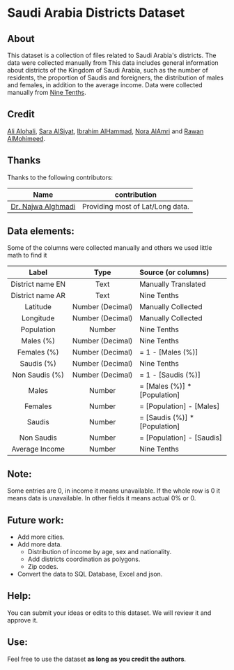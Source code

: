 # Saudi Arabia Districts Dataset


## About 

This dataset is a collection of files related to Saudi Arabia's districts. The data were collected manually from 
This data includes general information about districts of the Kingdom of Saudi Arabia, such as the number of residents, the proportion of Saudis and foreigners, the distribution of males and females, in addition to the average income. Data were collected manually from [Nine Tenths](https://map.910ths.sa/).

## Credit

[Ali Alohali](http://alioh.com), [Sara AlSiyat](http://linkedin.com/in/saraalsiyat), [Ibrahim AlHammad](http://linkedin.com/in/ibrahim-alhammad-7228b3178), [Nora AlAmri](https://www.linkedin.com/in/nora-alamri) and [Rawan AlMohimeed](https://www.linkedin.com/in/rawanmohimeed).


## Thanks

Thanks to the following contributors:

**Name**|**contribution**
:-----:|:-----:|
[Dr. Najwa Alghmadi](https://www.najwa-alghamdi.net/)|Providing most of Lat/Long data.

## Data elements:

Some of the columns were collected manually and others we used little math to find it

**Label**|**Type**|**Source (or columns)**
:-----:|:-----:|:-----
District name EN|Text|Manually Translated
District name AR|Text|Nine Tenths
Latitude|Number (Decimal)|Manually Collected
Longitude|Number (Decimal)|Manually Collected
Population|Number|Nine Tenths
Males (%)|Number (Decimal)|Nine Tenths
Females (%)|Number (Decimal)|= 1 - [Males (%)]
Saudis (%)|Number (Decimal)|Nine Tenths
Non Saudis (%)|Number (Decimal)|= 1 - [Saudis (%)]
Males|Number|= [Males (%)] * [Population]
Females|Number|= [Population] - [Males]
Saudis|Number|= [Saudis (%)] * [Population]
Non Saudis|Number|= [Population] - [Saudis]
Average Income|Number|Nine Tenths


## Note:

Some entries are 0, in income it means unavailable. If the whole row is 0 it means data is unavailable. In other fields it means actual 0% or 0.

## Future work:

- Add more cities.
- Add more data.
    * Distribution of income by age, sex and nationality.
    * Add districts coordination as polygons.
    * Zip codes.
- Convert the data to SQL Database, Excel and json.

## Help:

You can submit your ideas or edits to this dataset. We will review it and approve it.



## Use:

Feel free to use the dataset **as long as you credit the authors**.
